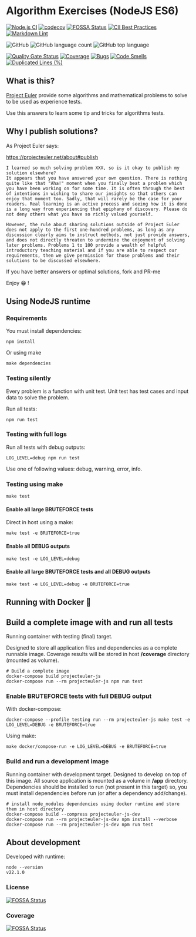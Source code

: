 # Algorithm Exercises (NodeJS ES6)

[![Node.js CI](https://github.com/sir-gon/projecteuler-js/actions/workflows/node.js.yml/badge.svg)](https://github.com/sir-gon/projecteuler-js/actions/workflows/node.js.yml)
[![codecov](https://codecov.io/gh/sir-gon/projecteuler-js/branch/main/graph/badge.svg?token=TBP53GERMA)](https://codecov.io/gh/sir-gon/projecteuler-js)
[![FOSSA Status](https://app.fossa.com/api/projects/git%2Bgithub.com%2Fsir-gon%2Fprojecteuler-js.svg?type=shield)](https://app.fossa.com/projects/git%2Bgithub.com%2Fsir-gon%2Fprojecteuler-js?ref=badge_shield)
[![CII Best Practices](https://bestpractices.coreinfrastructure.org/projects/6198/badge)](https://bestpractices.coreinfrastructure.org/projects/6198)
[![Markdown Lint](https://github.com/sir-gon/algorithm-exercises-js/actions/workflows/markdown-lint.yml/badge.svg)](https://github.com/sir-gon/algorithm-exercises-js/actions/workflows/markdown-lint.yml)

![GitHub](https://img.shields.io/github/license/sir-gon/projecteuler-js)
![GitHub language count](https://img.shields.io/github/languages/count/sir-gon/projecteuler-js)
![GitHub top language](https://img.shields.io/github/languages/top/sir-gon/projecteuler-js)

[![Quality Gate Status](https://sonarcloud.io/api/project_badges/measure?project=sir-gon_algorithm-exercises-js&metric=alert_status)](https://sonarcloud.io/summary/new_code?id=sir-gon_algorithm-exercises-js)
[![Coverage](https://sonarcloud.io/api/project_badges/measure?project=sir-gon_algorithm-exercises-js&metric=coverage)](https://sonarcloud.io/summary/new_code?id=sir-gon_algorithm-exercises-js)
[![Bugs](https://sonarcloud.io/api/project_badges/measure?project=sir-gon_algorithm-exercises-js&metric=bugs)](https://sonarcloud.io/summary/new_code?id=sir-gon_algorithm-exercises-js)
[![Code Smells](https://sonarcloud.io/api/project_badges/measure?project=sir-gon_algorithm-exercises-js&metric=code_smells)](https://sonarcloud.io/summary/new_code?id=sir-gon_algorithm-exercises-js)
[![Duplicated Lines (%)](https://sonarcloud.io/api/project_badges/measure?project=sir-gon_algorithm-exercises-js&metric=duplicated_lines_density)](https://sonarcloud.io/summary/new_code?id=sir-gon_algorithm-exercises-js)

## What is this?

[Project Euler](https://projecteuler.net/) provide some algorithms and mathematical
 problems to solve to be used as experience tests.

Use this answers to learn some tip and tricks for algorithms tests.

## Why I publish solutions?

As Project Euler says:

<https://projecteuler.net/about#publish>

```text
I learned so much solving problem XXX, so is it okay to publish my solution elsewhere?
It appears that you have answered your own question. There is nothing quite like that "Aha!" moment when you finally beat a problem which you have been working on for some time. It is often through the best of intentions in wishing to share our insights so that others can enjoy that moment too. Sadly, that will rarely be the case for your readers. Real learning is an active process and seeing how it is done is a long way from experiencing that epiphany of discovery. Please do not deny others what you have so richly valued yourself.

However, the rule about sharing solutions outside of Project Euler does not apply to the first one-hundred problems, as long as any discussion clearly aims to instruct methods, not just provide answers, and does not directly threaten to undermine the enjoyment of solving later problems. Problems 1 to 100 provide a wealth of helpful introductory teaching material and if you are able to respect our requirements, then we give permission for those problems and their solutions to be discussed elsewhere.
```

If you have better answers or optimal solutions, fork and PR-me

Enjoy 😁 !

## Using NodeJS runtime

### Requirements

You must install dependencies:

```text
npm install
```

Or using make

```text
make dependencies
```

### Testing silently

Every problem is a function with unit test.
Unit test has test cases and input data to solve the problem.

Run all tests:

```text
npm run test
```

### Testing with full logs

Run all tests with debug outputs:

```text
LOG_LEVEL=debug npm run test
```

Use one of following values: debug, warning, error, info.

### Testing using make

```text
make test
```

#### Enable all large BRUTEFORCE tests

Direct in host using a make:

```text
make test -e BRUTEFORCE=true
```

#### Enable all DEBUG outputs

```text
make test -e LOG_LEVEL=debug
```

#### Enable all large BRUTEFORCE tests and all DEBUG outputs

```text
make test -e LOG_LEVEL=debug -e BRUTEFORCE=true
```

## Running with Docker 🐳

## Build a complete image with and run all tests

Running container with testing (final) target.

Designed to store all application files and dependencies as a complete runnable image.
Coverage results will be stored in host **/coverage** directory (mounted as volume).

```text
# Build a complete image
docker-compose build projecteuler-js
docker-compose run --rm projecteuler-js npm run test
```

### Enable BRUTEFORCE tests with full DEBUG output

With docker-compose:

```text
docker-compose --profile testing run --rm projecteuler-js make test -e LOG_LEVEL=DEBUG -e BRUTEFORCE=true
```

Using make:

```text
make docker/compose-run -e LOG_LEVEL=DEBUG -e BRUTEFORCE=true
```

### Build and run a development image

Running container with development target.
Designed to develop on top of this image. All source application is mounted as
 a volume in **/app** directory.
Dependencies should be installed to run (not present in this target) so, you
 must install dependencies before run (or after a dependency add/change).

```text
# install node_modules dependencies using docker runtime and store them in host directory
docker-compose build --compress projecteuler-js-dev
docker-compose run --rm projecteuler-js-dev npm install --verbose
docker-compose run --rm projecteuler-js-dev npm run test
```

## About development

Developed with runtime:

```text
node --version
v22.1.0
```

### License

[![FOSSA Status](https://app.fossa.com/api/projects/git%2Bgithub.com%2Fsir-gon%2Fprojecteuler-js.svg?type=large)](https://app.fossa.com/projects/git%2Bgithub.com%2Fsir-gon%2Fprojecteuler-js?ref=badge_large)

### Coverage

[![FOSSA Status](https://codecov.io/gh/sir-gon/algorithm-exercises-js/branch/main/graphs/tree.svg?token=TBP53GERMA)](https://codecov.io/gh/sir-gon/projecteuler-js)
